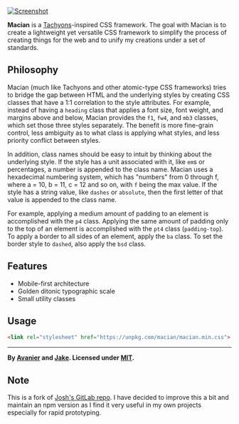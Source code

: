 [![Screenshot](screenshot.png)](https://avanier.studio/macian)

**Macian** is a [Tachyons](https://tachyons.io/)-inspired CSS framework. The goal with Macian is to create a lightweight yet versatile CSS framework to simplify the process of creating things for the web and to unify my creations under a set of standards.

## Philosophy
Macian (much like Tachyons and other atomic-type CSS frameworks) tries to bridge the gap between HTML and the underlying styles by creating CSS classes that have a 1:1 correlation to the style attributes. For example, instead of having a `heading` class that applies a font size, font weight, and margins above and below, Macian provides the `f1`, `fw4`, and `mb3` classes, which set those three styles separately. The benefit is more fine-grain control, less ambiguity as to what class is applying what styles, and less priority conflict between styles.

In addition, class names should be easy to intuit by thinking about the underlying style. If the style has a unit associated with it, like `em`s or percentages, a number is appended to the class name. Macian uses a hexadecimal numbering system, which has "numbers" from 0 through f, where a = 10, b = 11, c = 12 and so on, with `f` being the max value. If the style has a string value, like `dashes` or `absolute`, then the first letter of that value is appended to the class name.

For example, applying a medium amount of padding to an element is accomplished with the `p4` class. Applying the same amount of padding only to the top of an element is accomplished with the `pt4` class (`padding-top`). To apply a border to all sides of an element, apply the `ba` class. To set the border style to `dashed`, also apply the `bsd` class.

## Features
+ Mobile-first architecture
+ Golden ditonic typographic scale
+ Small utility classes

## Usage
```html
<link rel="stylesheet" href="https://unpkg.com/macian/macian.min.css">
```

---

**By [Avanier](https://avanier.studio/macian) and [Jake](https://jakofranko.github.io). Licensed under [MIT](LICENSE).**

## Note

This is a fork of [Josh's GitLab repo](https://gitlab.com/joshavanier/macian/-/tree/master). I have decided to improve this a bit and maintain an npm version as I find it very useful in my own projects especially for rapid prototyping.
